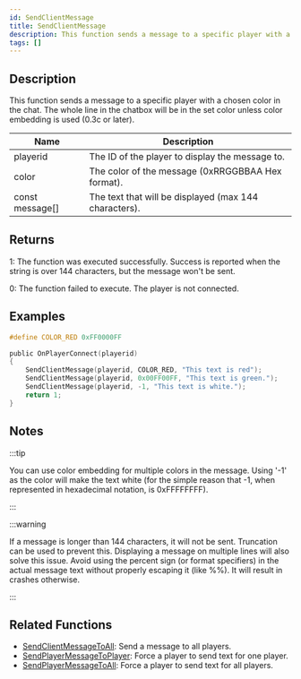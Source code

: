 ```yaml
---
id: SendClientMessage
title: SendClientMessage
description: This function sends a message to a specific player with a chosen color in the chat.
tags: []
---
```


## Description

This function sends a message to a specific player with a chosen color in the chat. The whole line in the chatbox will be in the set color unless color embedding is used (0.3c or later).


| Name | Description |
|------|-------------|
|playerid | The ID of the player to display the message to.|
|color | The color of the message (0xRRGGBBAA Hex format).|
|const message[] | The text that will be displayed (max 144 characters).|


## Returns

 1: The function was executed successfully. Success is reported when the string is over 144 characters, but the message won't be sent.

 0: The function failed to execute. The player is not connected.


## Examples


```c
#define COLOR_RED 0xFF0000FF

public OnPlayerConnect(playerid)
{
    SendClientMessage(playerid, COLOR_RED, "This text is red");
    SendClientMessage(playerid, 0x00FF00FF, "This text is green.");
    SendClientMessage(playerid, -1, "This text is white.");
    return 1;
}
```


## Notes

:::tip


You can use color embedding for multiple colors in the message.
 Using '-1' as the color will make the text white (for the simple reason that -1, when represented in hexadecimal notation, is 0xFFFFFFFF).



:::


:::warning


 If a message is longer than 144 characters, it will not be sent. Truncation can be used to prevent this. Displaying a message on multiple lines will also solve this issue.
 Avoid using the percent sign (or format specifiers) in the actual message text without properly escaping it (like %%). It will result in crashes otherwise.



:::


## Related Functions


-  [SendClientMessageToAll](../functions/SendClientMessageToAll): Send a message to all players.
-  [SendPlayerMessageToPlayer](../functions/SendPlayerMessageToPlayer): Force a player to send text for one player.
-  [SendPlayerMessageToAll](../functions/SendPlayerMessageToAll): Force a player to send text for all players.
